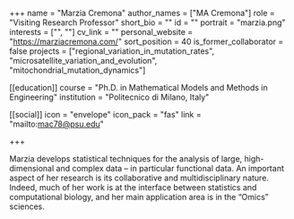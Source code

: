 +++
name = "Marzia Cremona"
author_names = ["MA Cremona"]
role = "Visiting Research Professor"
short_bio = ""
id = ""
portrait = "marzia.png"
interests = ["", ""]
cv_link = ""
personal_website = "https://marziacremona.com/"
sort_position = 40
is_former_collaborator = false
projects = ["regional_variation_in_mutation_rates", "microsatellite_variation_and_evolution", "mitochondrial_mutation_dynamics"]

[[education]]
  course = "Ph.D. in Mathematical Models and Methods in Engineering"
  institution = "Politecnico di Milano, Italy"

[[social]]
    icon = "envelope"
    icon_pack = "fas"
    link = "mailto:mac78@psu.edu"

+++

Marzia develops statistical techniques for the analysis of large, high-dimensional and complex data – in particular functional data. An important aspect of her research is its collaborative and multidisciplinary nature. Indeed, much of her work is at the interface between statistics and computational biology, and her main application area is in the “Omics” sciences.
